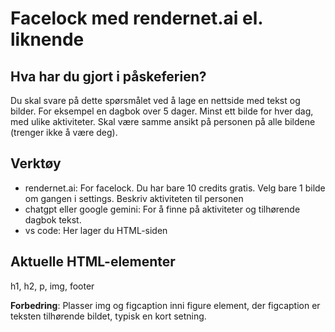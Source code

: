 # Facelock med rendernet.ai el. liknende

## Hva har du gjort i påskeferien?
Du skal svare på dette spørsmålet ved å lage en nettside med tekst og bilder. For eksempel
en dagbok over 5 dager. Minst ett bilde for hver dag, med ulike aktiviteter. Skal være samme ansikt på personen
på alle bildene (trenger ikke å være deg).

## Verktøy
- rendernet.ai: For facelock. Du har bare 10 credits gratis. Velg bare 1 bilde om gangen i settings. Beskriv aktiviteten til personen
- chatgpt eller google gemini: For å finne på aktiviteter og tilhørende dagbok tekst.
- vs code: Her lager du HTML-siden

## Aktuelle HTML-elementer
h1, h2, p, img, footer

**Forbedring**: Plasser img og figcaption inni figure element, der figcaption er teksten tilhørende bildet, typisk en kort setning.

